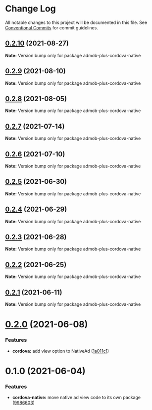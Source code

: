 # Change Log

All notable changes to this project will be documented in this file.
See [Conventional Commits](https://conventionalcommits.org) for commit guidelines.

## [0.2.10](https://github.com/admob-plus/admob-plus/compare/admob-plus-cordova-native@0.2.9...admob-plus-cordova-native@0.2.10) (2021-08-27)

**Note:** Version bump only for package admob-plus-cordova-native





## [0.2.9](https://github.com/admob-plus/admob-plus/compare/admob-plus-cordova-native@0.2.8...admob-plus-cordova-native@0.2.9) (2021-08-10)

**Note:** Version bump only for package admob-plus-cordova-native





## [0.2.8](https://github.com/admob-plus/admob-plus/compare/admob-plus-cordova-native@0.2.7...admob-plus-cordova-native@0.2.8) (2021-08-05)

**Note:** Version bump only for package admob-plus-cordova-native





## [0.2.7](https://github.com/admob-plus/admob-plus/compare/admob-plus-cordova-native@0.2.6...admob-plus-cordova-native@0.2.7) (2021-07-14)

**Note:** Version bump only for package admob-plus-cordova-native





## [0.2.6](https://github.com/admob-plus/admob-plus/compare/admob-plus-cordova-native@0.2.5...admob-plus-cordova-native@0.2.6) (2021-07-10)

**Note:** Version bump only for package admob-plus-cordova-native





## [0.2.5](https://github.com/admob-plus/admob-plus/compare/admob-plus-cordova-native@0.2.4...admob-plus-cordova-native@0.2.5) (2021-06-30)

**Note:** Version bump only for package admob-plus-cordova-native





## [0.2.4](https://github.com/admob-plus/admob-plus/compare/admob-plus-cordova-native@0.2.3...admob-plus-cordova-native@0.2.4) (2021-06-29)

**Note:** Version bump only for package admob-plus-cordova-native





## [0.2.3](https://github.com/admob-plus/admob-plus/compare/admob-plus-cordova-native@0.2.2...admob-plus-cordova-native@0.2.3) (2021-06-28)

**Note:** Version bump only for package admob-plus-cordova-native





## [0.2.2](https://github.com/admob-plus/admob-plus/compare/admob-plus-cordova-native@0.2.1...admob-plus-cordova-native@0.2.2) (2021-06-25)

**Note:** Version bump only for package admob-plus-cordova-native





## [0.2.1](https://github.com/admob-plus/admob-plus/compare/admob-plus-cordova-native@0.2.0...admob-plus-cordova-native@0.2.1) (2021-06-11)

**Note:** Version bump only for package admob-plus-cordova-native





# [0.2.0](https://github.com/admob-plus/admob-plus/compare/admob-plus-cordova-native@0.1.0...admob-plus-cordova-native@0.2.0) (2021-06-08)


### Features

* **cordova:** add view option to NativeAd ([1a011c1](https://github.com/admob-plus/admob-plus/commit/1a011c1f38b77272f959724ce7f6c69c44aa8759))





# 0.1.0 (2021-06-04)


### Features

* **cordova-native:** move native ad view code to its own package ([9986603](https://github.com/admob-plus/admob-plus/commit/998660305295fcf1601515fc8f8f5486d894bfe3))
